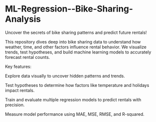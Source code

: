 # ML-Regression--Bike-Sharing-Analysis


Uncover the secrets of bike sharing patterns and predict future rentals!

This repository dives deep into bike sharing data to understand how weather, time, and other factors influence rental behavior. We visualize trends, test hypotheses, and build machine learning models to accurately forecast rental counts.

Key features:

Explore data visually to uncover hidden patterns and trends.

Test hypotheses to determine how factors like temperature and holidays impact rentals.

Train and evaluate multiple regression models to predict rentals with precision.

Measure model performance using MAE, MSE, RMSE, and R-squared.
